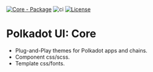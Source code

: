[![Core - Package](https://img.shields.io/badge/Core-Package-E6007A?logo=polkadot&logoColor=E6007A)](https://github.com/polkadot-ui/library) ![ci](https://github.com/polkadot-ui/library/actions/workflows/main.yml/badge.svg) [![License](https://img.shields.io/badge/License-GPL_3.0_only-blue.svg)](https://opensource.org/license/gpl-3-0/)

# Polkadot UI: Core

- Plug-and-Play themes for Polkadot apps and chains.
- Component css/scss.
- Template css/fonts.

